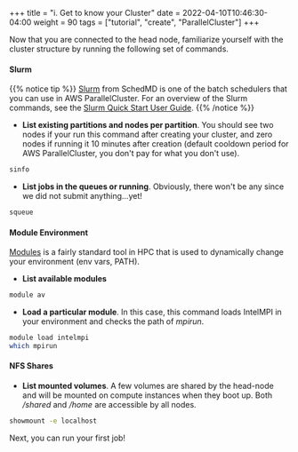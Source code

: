 +++
title = "i. Get to know your Cluster"
date = 2022-04-10T10:46:30-04:00
weight = 90
tags = ["tutorial", "create", "ParallelCluster"]
+++

Now that you are connected to the head node, familiarize yourself with the cluster structure by running the following set of commands.

#### Slurm

{{% notice tip %}}
[Slurm](https://slurm.schedmd.com) from SchedMD is one of the batch schedulers that you can use in AWS ParallelCluster. For an overview of the Slurm commands, see the [Slurm Quick Start User Guide](https://slurm.schedmd.com/quickstart.html).
{{% /notice %}}

- **List existing partitions and nodes per partition**. You should see two nodes if your run this command after creating your cluster, and zero nodes if running it 10 minutes after creation (default cooldown period for AWS ParallelCluster, you don't pay for what you don't use).
```bash
sinfo
```
- **List jobs in the queues or running**. Obviously, there won't be any since we did not submit anything...yet!
```bash
squeue
```

#### Module Environment

[Modules](https://github.com/cea-hpc/modules) is a fairly standard tool in HPC that is used to dynamically change your environment (env vars, PATH).

- **List available modules**
```bash
module av
```
- **Load a particular module**. In this case, this command loads IntelMPI in your environment and checks the path of *mpirun*.
```bash
module load intelmpi
which mpirun
```

#### NFS Shares

- **List mounted volumes**. A few volumes are shared by the head-node and will be mounted on compute instances when they boot up. Both */shared* and */home* are accessible by all nodes.
```bash
showmount -e localhost
```

Next, you can run your first job!
